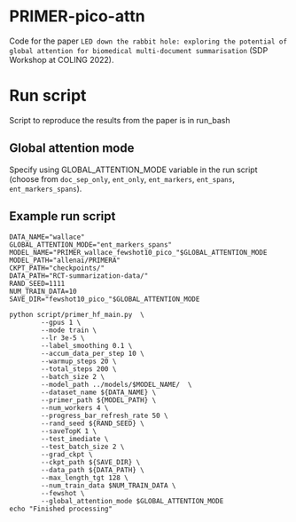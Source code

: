# PRIMER-pico-attn
Code for the paper ``LED down the rabbit hole: exploring the potential of global attention for biomedical multi-document summarisation`` (SDP Workshop at COLING 2022).



# Run script
Script to reproduce the results from the paper is in run_bash 

## Global attention mode

Specify using GLOBAL_ATTENTION_MODE variable in the run script (choose from `doc_sep_only`, `ent_only`, `ent_markers`, `ent_spans`, `ent_markers_spans`).

## Example run script

	DATA_NAME="wallace"
	GLOBAL_ATTENTION_MODE="ent_markers_spans"
	MODEL_NAME="PRIMER_wallace_fewshot10_pico_"$GLOBAL_ATTENTION_MODE
	MODEL_PATH="allenai/PRIMERA"
	CKPT_PATH="checkpoints/"
	DATA_PATH="RCT-summarization-data/"
	RAND_SEED=1111
	NUM_TRAIN_DATA=10
	SAVE_DIR="fewshot10_pico_"$GLOBAL_ATTENTION_MODE

	python script/primer_hf_main.py  \
			--gpus 1 \
			--mode train \
			--lr 3e-5 \
			--label_smoothing 0.1 \
			--accum_data_per_step 10 \
			--warmup_steps 20 \
			--total_steps 200 \
			--batch_size 2 \
			--model_path ../models/$MODEL_NAME/  \
			--dataset_name ${DATA_NAME} \
			--primer_path ${MODEL_PATH} \
			--num_workers 4 \
			--progress_bar_refresh_rate 50 \
			--rand_seed ${RAND_SEED} \
			--saveTopK 1 \
			--test_imediate \
			--test_batch_size 2 \
			--grad_ckpt \
			--ckpt_path ${SAVE_DIR} \
			--data_path ${DATA_PATH} \
			--max_length_tgt 128 \
			--num_train_data $NUM_TRAIN_DATA \
			--fewshot \
			--global_attention_mode $GLOBAL_ATTENTION_MODE
	echo "Finished processing"
